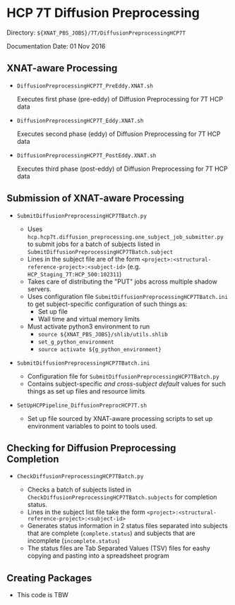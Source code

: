 HCP 7T Diffusion Preprocessing
==============================

Directory: `${XNAT_PBS_JOBS}/7T/DiffusionPreprocessingHCP7T`

Documentation Date: 01 Nov 2016


XNAT-aware Processing
---------------------

* `DiffusionPreprocessingHCP7T_PreEddy.XNAT.sh`

	Executes first phase (pre-eddy) of Diffusion Preprocessing for 7T HCP data

* `DiffusionPreprocessingHCP7T_Eddy.XNAT.sh`

	Executes second phase (eddy) of Diffusion Preprocessing for 7T HCP data

* `DiffusionPreprocessingHCP7T_PostEddy.XNAT.sh`

	Executes third phase (post-eddy) of Diffusion Preprocessing for 7T HCP data


Submission of XNAT-aware Processing
-----------------------------------

* `SubmitDiffusionPreprocessingHCP7TBatch.py`

	* Uses `hcp.hcp7t.diffusion_preprocessing.one_subject_job_submitter.py` to
	  submit jobs for a batch of subjects listed in
	  `SubmitDiffusionPreprocessingHCP7TBatch.subject`
	* Lines in the subject file are of the form
	  `<project>:<structural-reference-project>:<subject-id>`
	  (e.g. `HCP_Staging_7T:HCP_500:102311`)
	* Takes care of distributing the "PUT" jobs across multiple shadow
	  servers.
	* Uses configuration file `SubmitDiffusionPreprocessingHCP7TBatch.ini`
	  to get subject-specific configuration of such things as:
		* Set up file
		* Wall time and virtual memory limits
	* Must activate python3 environment to run
		* `source ${XNAT_PBS_JOBS}/shlib/utils.shlib`
		* `set_g_python_environment`
	  	* `source activate ${g_python_environment}`

* `SubmitDiffusionPreprocessingHCP7TBatch.ini`

	* Configuration file for `SubmitDiffusionPreprocessingHCP7TBatch.py`
	* Contains subject-specific _and cross-subject default_ values for
	  such things as set up files and resource limits

* `SetUpHCPPipeline_DiffusionPreprocHCP7T.sh`

	* Set up file sourced by XNAT-aware processing scripts to set up environment
	  variables to point to tools used.


Checking for Diffusion Preprocessing Completion
-----------------------------------------------

* `CheckDiffusionPreprocessingHCP7TBatch.py`

	* Checks a batch of subjects listed in
	  `CheckDiffusionPreprocessingHCP7TBatch.subjects`
	  for completion status.
	* Lines in the subject list file take the form
	  `<project>:<structural-reference-project>:<subject-id>`
	* Generates status information in 2 status files separated into
	  subjects that are complete (`complete.status`) and subjects that
	  are incomplete (`incomplete.status`)
	* The status files are Tab Separated Values (TSV) files for eashy
	  copying and pasting into a spreadsheet program


Creating Packages
-----------------

* This code is TBW

